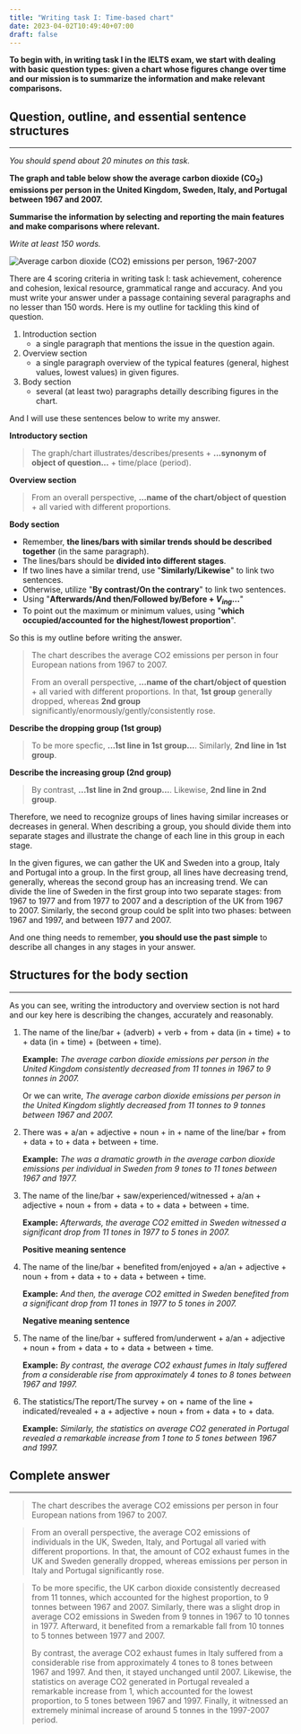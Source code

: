 ```yaml
---
title: "Writing task I: Time-based chart"
date: 2023-04-02T10:49:40+07:00
draft: false
---
```


**To begin with, in writing task I in the IELTS exam, we start with dealing with basic question types: given a chart whose figures change over time and our mission is to summarize the information and make relevant comparisons.**

## Question, outline, and essential sentence structures
---
*You should spend about 20 minutes on this task.*

**The graph and table below show the average carbon dioxide ($\text{CO}_\text{2}$) emissions per person in the United Kingdom, Sweden, Italy, and Portugal between 1967 and 2007.** 

**Summarise the information by selecting and reporting the main features and make comparisons where relevant.**

*Write at least 150 words.*

![Average carbon dioxide (CO2) emissions per person, 1967-2007](/media/image/ielts/writing_task_i/average_carbon_dioxide_emissions_per_person.jpg)

There are 4  scoring criteria in writing task I: task achievement, coherence and cohesion, lexical resource, grammatical range and accuracy. And you must write your answer under a passage containing several paragraphs and no lesser than 150 words. Here is my outline for tackling this kind of question.

1. Introduction section
    - a single paragraph that mentions the issue in the question again.
2. Overview section
   - a single paragraph overview of the typical features (general, highest values, lowest values) in given figures. 
3. Body section
   - several (at least two) paragraphs detailly describing figures in the chart.

And I will use these sentences below to write my answer.

**Introductory section**
> The graph/chart illustrates/describes/presents + **...synonym of object of question...** + time/place (period). 

**Overview section**
> From an overall perspective, **...name of the chart/object of question** + all varied with different proportions.

**Body section**
    
  - Remember, **the lines/bars with similar trends should be described together** (in the same paragraph).
  - The lines/bars should be **divided into different stages**.
  - If two lines have a similar trend, use "**Similarly/Likewise**" to link two sentences.
  - Otherwise, utilize "**By contrast/On the contrary**" to link two sentences.
  - Using "**Afterwards/And then/Followed by/Before + $V_{ing}$...**"
  - To point out the maximum or minimum values, using "**which occupied/accounted for the highest/lowest proportion**".


So this is my outline before writing the answer.
>  The chart describes the average CO2 emissions per person in four European nations from 1967 to 2007.
>
> From an overall perspective, **...name of the chart/object of question** + all varied with different proportions. In that, **1st group** generally dropped, whereas **2nd group** significantly/enormously/gently/consistently rose.   

**Describe the dropping group (1st group)**
> To be more specfic, **...1st line in 1st group...**. Similarly, **2nd line in 1st group**.
>
**Describe the increasing group (2nd group)**
> By contrast, **...1st line in 2nd group...**. Likewise, **2nd line in 2nd group**.

Therefore, we need to recognize groups of lines having similar increases or decreases in general. When describing a group, you should divide them into separate stages and illustrate the change of each line in this group in each stage.

In the given figures, we can gather the UK and Sweden into a group, Italy and Portugal into a group. In the first group, all lines have decreasing trend, generally, whereas the second group has an increasing trend. We can divide the line of Sweden in the first group into two separate stages: from 1967 to 1977 and from 1977 to 2007 and a description of the UK from 1967 to 2007. Similarly, the second group could be split into two phases: between 1967 and 1997, and between 1977 and 2007.

And one thing needs to remember, **you should use the past simple** to describe all changes in any stages in your answer.

## Structures for the body section
---
As you can see, writing the introductory and overview section is not hard and our key here is describing the changes, accurately and reasonably.

1. The name of the line/bar + (adverb) + verb + from + data (in + time) + to + data (in + time) + (between + time).

   **Example:** *The average carbon dioxide emissions per person in the United Kingdom consistently decreased from 11 tonnes in 1967 to 9 tonnes in 2007.*
   
   Or we can write, *The average carbon dioxide emissions per person in the United Kingdom slightly decreased from 11 tonnes to 9 tonnes between 1967 and 2007.*

2. There was + a/an + adjective + noun + in + name of the line/bar + from + data + to + data + between + time.

   **Example:** *The was a dramatic growth in the average carbon dioxide emissions per individual in Sweden from 9 tones to 11 tones between 1967 and 1977.*

3. The name of the line/bar + saw/experienced/witnessed + a/an + adjective + noun + from + data + to + data + between + time.

   **Example:** *Afterwards, the average CO2 emitted in Sweden witnessed a significant drop from 11 tones in 1977 to 5 tones in 2007.*

   **Positive meaning sentence**
4. The name of the line/bar + benefited from/enjoyed + a/an + adjective + noun + from + data + to + data + between + time.

   **Example:** *And then, the average CO2 emitted in Sweden benefited from a significant drop from 11 tones in 1977 to 5 tones in 2007.*

   **Negative meaning sentence**
5. The name of the line/bar + suffered from/underwent + a/an +  adjective + noun + from + data + to + data + between + time.

   **Example:** *By contrast, the average CO2 exhaust fumes in Italy suffered from a considerable rise from approximately 4 tones to 8 tones between 1967 and 1997.*


6. The statistics/The report/The survey + on + name of the line + indicated/revealed + a + adjective + noun + from + data + to + data.

   **Example:** *Similarly, the statistics on average CO2 generated in Portugal revealed a remarkable increase from 1 tone to 5 tones between 1967 and 1997.*


## Complete answer
---

> The chart describes the average CO2 emissions per person in four European nations from 1967 to 2007.
>

> From an overall perspective, the average CO2 emissions of individuals in the UK, Sweden, Italy, and Portugal all varied with different proportions. In that, the amount of CO2 exhaust fumes in the UK and Sweden generally dropped, whereas emissions per person in Italy and Portugal significantly rose.
>

> To be more specific, the UK carbon dioxide consistently decreased from 11 tonnes, which accounted for the highest proportion, to 9 tonnes between 1967 and 2007. Similarly, there was a slight drop in average CO2 emissions in Sweden from 9 tonnes in 1967 to 10 tonnes in 1977. Afterward, it benefited from a remarkable fall from 10 tonnes to 5 tonnes between 1977 and 2007. 
>
> By contrast, the average CO2 exhaust fumes in Italy suffered from a considerable rise from approximately 4 tones to 8 tones between 1967 and 1997. And then, it stayed unchanged until 2007. Likewise, the statistics on average CO2 generated in Portugal revealed a remarkable increase from 1, which accounted for the lowest proportion, to 5 tones between 1967 and 1997. Finally, it witnessed an extremely minimal increase of around 5 tonnes in the 1997-2007 period.


